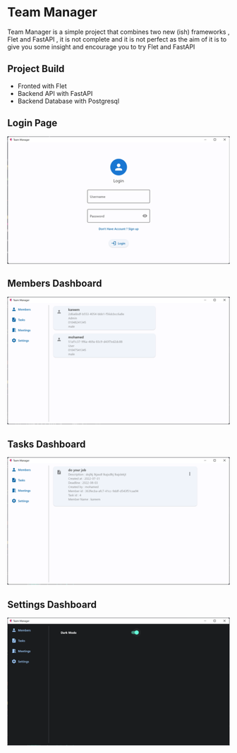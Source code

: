 # Team Manager

Team Manager is a simple project that combines two new (ish) frameworks , Flet and FastAPI , it is not complete and it is not perfect as the aim of it is to give you some insight and encourage you to try Flet and FastAPI
## Project Build
* Fronted with Flet 
* Backend API with FastAPI
* Backend Database with Postgresql

## Login Page
![Login page](docs/entry.png)

## Members Dashboard
![Members Dashboard](docs/members.png)

## Tasks Dashboard
![Tasks Dashboard](docs/Tasks.png)

## Settings Dashboard
![Settings Dashboard](docs/settings.png)
